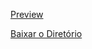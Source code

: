 [Preview](https://pedroaloonso.github.io/Digital-College/Digital-College-FullStack/index.html)

[Baixar o Diretório](https://download-directory.github.io?url=https://github.com/PedroAloonso/Digital-College-FullStack/tree/main/Aula03)
